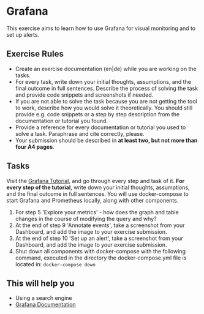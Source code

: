 # Grafana

This exercise aims to learn how to use Grafana for visual monitoring and to set up alerts.

## Exercise Rules

- Create an exercise documentation (en|de) while you are working on the tasks.
- For every task, write down your initial thoughts, assumptions, and the final outcome in full sentences. Describe the process of solving the task and provide code snippets and screenshots if needed.
- If you are not able to solve the task because you are not getting the tool to work, describe how you would solve it theoretically. You should still provide e.g. code snippets or a step by step description from the documentation or tutorial you found.
- Provide a reference for every documentation or tutorial you used to solve a task. Paraphrase and cite correctly, please.
- Your submission should be described in __at least two, but not more than four A4 pages__.

## Tasks

Visit the [Grafana Tutorial](https://grafana.com/tutorials/grafana-fundamentals), and go through every step and task of it. __For every step of the tutorial__, write down your initial thoughts, assumptions, and the final outcome in full sentences. You will use docker-compose to start Grafana and Prometheus locally, along with other components.
1. For step 5 'Explore your metrics' - how does the graph and table changes in the course of modifying the query and why?
2. At the end of step 9 'Annotate events', take a screenshot from your Dashboard, and add the image to your exercise submission.
3. At the end of step 10 'Set up an alert', take a screenshot from your Dashboard, and add the image to your exercise submission.
4. Shut down all components with docker-compose with the following command, executed in the directory the docker-compose.yml file is located in: `docker-compose down`

## This will help you

- Using a search engine
- [Grafana Documentation](https://grafana.com/docs/grafana/latest)
